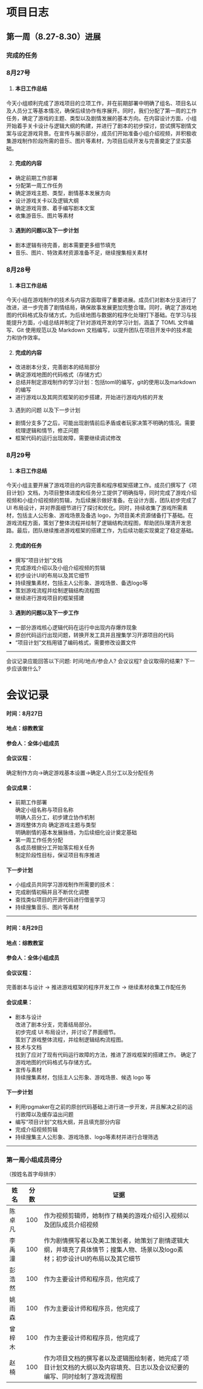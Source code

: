 # 项目日志
## 第一周（8.27-8.30）进展
### 完成的任务

### 8月27号
1. #### 本日工作总结  
  今天小组顺利完成了游戏项目的立项工作，并在前期部署中明确了组名、项目名以及人员分工等基本情况，确保后续协作有序展开。同时，我们分配了第一周的工作任务，确定了游戏的主题、类型以及剧情发展的基本方向。在内容设计方面，小组开始着手关卡设计与逻辑大纲的构建，并进行了剧本的初步探讨，尝试撰写剧情文案与设定游戏背景。在宣传与展示部分，成员们开始准备小组介绍视频，并积极收集游戏制作阶段所需的音乐、图片等素材，为项目后续开发与完善奠定了坚实基础。  


2. #### 完成的内容
- 确定前期工作部署
- 分配第一周工作任务
- 确定游戏主题、类型，剧情基本发展方向
- 设计游戏关卡以及逻辑大纲
- 确定游戏背景、着手编写剧本文案
- 收集游音乐、图片等素材
3. #### 遇到的问题以及下一步计划
- 剧本逻辑有待完善，剧本需要更多细节填充
- 音乐、图片、特效素材资源准备不足，继续搜集相关素材


### 8月28号  
1. #### 本日工作总结
今天小组在游戏制作的技术与内容方面取得了重要进展。成员们对剧本分支进行了改进，进一步完善了剧情结局，确保故事发展更加完整合理。同时，确定了游戏地图的代码格式及存储方式，为后续地图与数据的程序化处理打下基础。在学习与技能提升方面，小组总结并制定了针对游戏开发的学习计划，涵盖了 TOML 文件编写、Git 使用规范以及 Markdown 文档编写，以提升团队在项目开发中的技术能力和协作效率。  

2. #### 完成的内容
- 改进剧本分支，完善剧本的结局部分
- 确定游戏地图的代码格式（存储方式）
- 总结并制定游戏制作的学习计划：包括toml的编写，git的使用以及markdown的编写
- 进行游戏以及其网页框架的初步搭建，开始进行游戏内核的开发 
3. 遇到的问题 以及下一步计划
- 剧情分支多了之后，可能出现剧情前后矛盾或者玩家决策不明确的情况。需要梳理逻辑和情节，修正问题
- 框架代码的运行出现故障，需要继续调试修改


### 8月29号
1. #### 本日工作总结  
今天小组主要开展了游戏项目的内容完善和程序框架搭建工作。成员们撰写了《项目计划》文档，为项目整体进度和任务分工提供了明确指导，同时完成了游戏介绍视频和小组介绍视频的剪辑，为后续展示做好准备。在设计方面，团队初步完成了 UI 布局设计，并对界面细节进行了探讨和优化。同时，持续收集了游戏所需素材，包括主人公形象、游戏场景及备选 logo，为项目美术资源储备打下基础。在游戏流程方面，策划了整体流程并绘制了逻辑结构流程图，帮助团队理清开发思路。最后，团队继续推进游戏框架的搭建工作，为后续功能实现奠定了稳定基础。

2. #### 完成的任务  
- 撰写“项目计划”文档
- 完成游戏介绍以及小组介绍视频的剪辑
- 初步设计UI的布局以及其它细节
- 持续搜集素材，包括主人公形象、游戏场景、备选logo等
- 策划游戏流程并绘制逻辑结构流程图
- 继续进行游戏项目的框架搭建
3. #### 遇到的问题以及下一步工作
- 一部分游戏核心逻辑代码在运行中出现内存爆炸现象
- 原创代码运行出现问题，转换开发工具并且搜集学习开源项目的代码
- “项目计划”文档用错了编码格式，需要修改设置文件







---
会议记录应能回答以下问题:
 时间/地点/参会人?
 会议议程?
 会议取得的结果?
 下一步应该做什么?

 # 会议记录
 #### 时间：8月27日 
 #### 地点：综教教室
 #### 参会人：全体小组成员
 #### 会议议程：
 确定制作方向->确定游戏基本设置->确定人员分工以及分配任务
 #### 会议成果：  
- 前期工作部署  
确定小组名称与项目名称  
明确人员分工，初步建立协作机制
- 游戏整体方向 
确定游戏主题与类型  
明确剧情的基本发展脉络，为后续细化设计奠定基础
- 第一周工作任务分配  
各成员根据分工开始落实相关任务  
制定阶段性目标，保证项目有序推进

 #### 下一步计划
- 小组成员共同学习游戏制作所需要的技术：
- 完成剧情初稿并且不断优化调整
- 查找类似项目的开源代码进行借鉴学习
- 持续搜集音乐、图片等素材

 ---
  #### 时间：8月29日 
 #### 地点：综教教室
 #### 参会人：全体小组成员
 #### 会议议程：
完善剧本与设计 -> 推进游戏框架的程序开发工作 -> 继续素材收集工作配任务
 #### 会议成果：  
-  剧本与设计  
改进了剧本分支，完善结局部分。  
初步完成 UI 布局设计，并讨论了界面细节。  
策划了游戏整体流程，并绘制逻辑结构流程图。
- 技术与文档  
找到了应对了现有代码运行故障的方法，推进了游戏框架的搭建工作。
确定了游戏地图的代码格式与存储方式。  
- 宣传与素材    
持续搜集素材，包括主人公形象、游戏场景、候选 logo 等   

#### 下一步计划
- 利用rpgmaker在之前的原创代码基础上进行进一步开发，并且解决之前的运行故障以及缓存溢出问题
- 编写“项目计划”文档大纲，并且填充部分内容
- 完成介绍视频剪辑
- 持续搜集主人公形象、游戏场景、logo等素材并进行合理筛选 

 ---


### 第一周小组成员得分
（按姓名首字母排序）

|  姓名   |分数     |证据              |
|---------|---------|------------------|
|  陈卓凡  |100         |作为视频剪辑师，她制作了精美的游戏介绍引入视频以及团队成员介绍视频                  |
|  李禹潼  |100         |作为剧情撰写者以及美工策划者，她策划了剧情逻辑大纲，并填充了具体情节；搜集人物、场景以及logo素材；初步设计UI的布局以及其它细节                |
|  彭浩然  |100         |作为主要设计师和程序员，他完成了                  |
|  姚雨森  |100         |作为主要设计师和程序员，他完成了                  |
|  曾梓木  |100         |作为主要设计师和程序员，他完成了                  |
|  赵楠    |100         |作为项目文档的撰写者以及逻辑图绘制者，她完成了项目计划文档的大纲以及内容填充、日志以及会议纪要的编写、同时绘制了游戏流程图                  |





